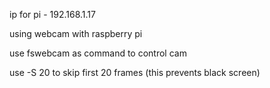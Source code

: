 ip for pi - 192.168.1.17

using webcam with raspberry pi

use fswebcam as command to control cam

use -S 20 to skip first 20 frames (this prevents black screen)

